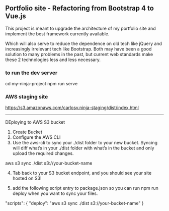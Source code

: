 ## Portfolio site - Refactoring from Bootstrap 4 to Vue.js

This project is meant to upgrade the architecture of my portfolio site and implement the best framework currently available.

Which will also serve to reduce the dependence on old tech like jQuery and increasingly irrelevant tech like Bootstrap. Both may have been a good solution to many problems in the past, but current web standards make these 2 technologies less and less necessary.


### to run the dev server
cd my-ninja-project
npm run serve


### AWS staging site

https://s3.amazonaws.com/carlosv.ninja-staging/dist/index.html


-----------------------------------------------------------------------------

DEploying to AWS S3 bucket

1. Create Bucket
2. Configure the AWS CLI
3. Use the aws-cli to sync your ./dist folder to your new bucket. Syncing will diff what’s in your ./dist folder with what’s in the bucket and only upload the required changes.

aws s3 sync ./dist s3://your-bucket-name

4. Tab back to your S3 bucket endpoint, and you should see your site hosted on S3!

5. add the following script entry to package.json so you can run npm run deploy when you want to sync your files.

"scripts": {
  "deploy": "aws s3 sync ./dist s3://your-bucket-name"
}